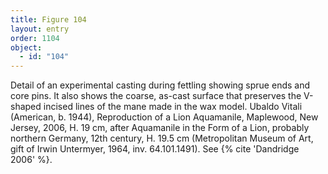 ```yaml
---
title: Figure 104
layout: entry
order: 1104
object:
  - id: "104"
---
```


Detail of an experimental casting during fettling showing sprue ends and core pins. It also shows the coarse, as-cast surface that preserves the V-shaped incised lines of the mane made in the wax model. Ubaldo Vitali (American, b. 1944), Reproduction of a Lion Aquamanile, Maplewood, New Jersey, 2006, H. 19 cm, after Aquamanile in the Form of a Lion, probably northern Germany, 12th century, H. 19.5 cm (Metropolitan Museum of Art, gift of Irwin Untermyer, 1964, inv. 64.101.1491). See {% cite 'Dandridge 2006' %}.
